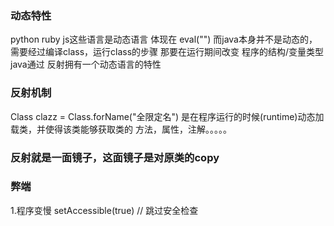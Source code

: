 ### 动态特性
python ruby js这些语言是动态语言
体现在 eval("")
而java本身并不是动态的，需要经过编译class，运行class的步骤
那要在运行期间改变 程序的结构/变量类型
java通过 反射拥有一个动态语言的特性
### 反射机制
Class clazz = Class.forName("全限定名")
是在程序运行的时候(runtime)动态加载类，并使得该类能够获取类的
方法，属性，注解。。。。。
### 反射就是一面镜子，这面镜子是对原类的copy

### 弊端
1.程序变慢
setAccessible(true) // 跳过安全检查